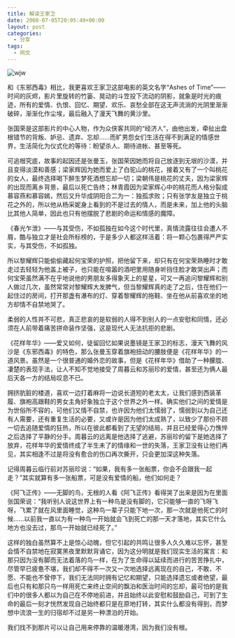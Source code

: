 ```yaml
---
title: 解读王家卫
date: 2008-07-05T20:05:49+00:00
layout: post
categories:
  - 分享
tags:
  - 网文
---
```

![wjw](https://res.cloudinary.com/the-backyard-of-stanley/image/upload/v1512717811/ninja142122792940093_wr2hjn.jpg)
<!--more-->
和《东邪西毒》相比，我更喜欢王家卫这部电影的英文名字“Ashes of Time”——时间的灰烬，影片里旋转的竹篓、晃动的斗笠投下流动的阴影，就象是时光的痕迹，所有的爱情、仇恨、回忆、期望、欢乐、哀愁全部在这无声流淌的光阴里渐渐破碎，渐渐化作尘埃，最后融入了漫天飞舞的黄沙里。

张国荣是这部影片的中心人物，作为众侠客共同的“经济人”，由他出发，牵扯出盘根错节的背叛、妒忌、遗弃、忘却……而旷男怨女们生活在得不到满足的情感世界，生活简化为仪式化的等待：盼望杀人、期待进帐、甚至等死。

可追根究底，故事的起因还是张曼玉，张国荣因她而将自己放逐到无垠的沙漠，并且变得淡漠和善感；梁家辉因为她而爱上了白驼山的桃花，接着又有了一个叫桃花的女人，最终选择喝下醉生梦死酒想忘却一切；梁朝伟是桃花的丈夫，因为梁家辉的出现而离乡背景，最后以死亡告终；林青霞因为梁家辉心中的桃花而人格分裂成慕容燕和慕容嫣，然后又升华成阴阳合二为一：独孤求败；只有张学友是独立于桃花之外的，所以他从杨采妮身上看到的不是过去的情人，而是未来，加上他的头脑比其他人简单，因此也只有他摆脱了悲剧的命运和情感的魔障。
<!--more-->
《春光乍泄》——与其受伤，不如孤独在如今这个时代里，真情流露往往会遭人不屑，酷与独立才是社会所标榜的，于是多少人都这样活着：将一颗心包裹得严严实实，与其受伤，不如孤独。

所以黎耀辉只能偷偷藏起何宝荣的护照，把他留下来，却只有在何宝荣熟睡时才敢走过去轻轻为他盖上被子，也只能在喧嚣的酒吧里用随身听挡住脸才敢哭出声；而何宝荣虽然满不在乎地说他的男朋友多得象天上的星星，可又一再追问黎耀辉和别人做过几次，虽然常常对黎耀辉大发脾气，但当黎耀辉真的走了之后，住在他们一起住过的房间，打开那盏有瀑布的灯、穿着黎耀辉的拖鞋、坐在他从前喜欢坐的地方却情不自禁地哭了。

柔弱的人性并不可悲，真正悲哀的是软弱的人得不到别人的一点安慰和同情，还必须在人前带着痛苦拼命装作坚强，这是现代人无法抗拒的悲剧。

《花样年华》——爱又如何，徒留回忆如果说墨镜是王家卫的标志，漫天飞舞的风沙是《东邪西毒》的特色，那么张曼玉穿着旗袍扭动的腰肢便是《花样年华》的一道风景。虽然是一个很普通的婚外恋的故事，但是《花样年华》借助了一种朦胧、凄楚的表现手法，让人不知不觉地接受了周暮云和苏丽珍的爱情，甚至还为俩人最后天各一方的结局叹息不已。

拥挤肮脏的楼道，喜欢一边打着麻将一边说长道短的老太太，让我们感到西装革履、旗袍高跟鞋的男女主角好象独立于这个世界之外一样。确实他们之间的爱情是为世俗所不容的，可他们又情不自禁，也许因为他们太懦弱了，懦弱到以为自己还有人需要，还有重复生活的必要，又或许是因为他们太成熟了，以致少了那份不顾一切去追随爱情的狂热，所以在彼此都看到了无望的结局，并且已经爱得心力憔悴之后选择了平静的分手。周暮云的远离是他选择了逃避，苏丽珍的留下是她选择了放弃，花样年华的爱情终成了半生未了的情缘和一世的失落，王家卫没有让他们再见，其实相逢不过是将没有愈合的伤口再次撕开，只会更加深这种失落。

记得周暮云临行前对苏丽珍说：“如果，我有多一张船票，你会不会跟我一起走？”其实就算有多一张船票，可是没有爱情的船，他们如何走？

《阿飞正传》——无脚的鸟，无根的人看《阿飞正传》看得哭了出来是因为在里面张国荣说：“我听别人说这世界上有一种鸟是没有脚的，它只能够一直的飞呀飞呀，飞累了就在风里面睡觉，这种鸟一辈子只能下地一次，那一次就是他死亡的时候……以前我一直以为有一种鸟一开始就会飞到死亡的那一天才落地，其实它什么地方也没去过，那鸟一开始就已经死了。”

这样的独白虽然算不上是惊心动魄，但它引起的共鸣让很多人久久难以忘怀，甚至会情不自禁地在寂寞黑夜里默默背诵它，因为这分明就是我们现实生活的寓言：和那只因为没有脚而无法着落的鸟一样，在为了生命得以延续而进行的苦苦挣扎中，尽管早已疲惫不堪，我们却不得不一次又一次地选择远离现在的自己，不敢、不愿、不能也不曾停下，我们无法同时拥有记忆和期望，只能选择遗忘或者绝望，最后也只有和那只鸟一样用死亡来终止空间的飘泊和医治时间的忘却，最可怕的是我们中的很多人都以为自己在不停地前进，并且始终以此安慰和鼓励自己，可到了生命的最后一刻才恍然发现自己始终都只是在原地打转，其实什么都没有得到，而梦想中流浪一生的归宿却不过是另一种漂泊的开始。

我们找不到那片可以让自己用来停靠的温暖港湾，因为我们没有根。
